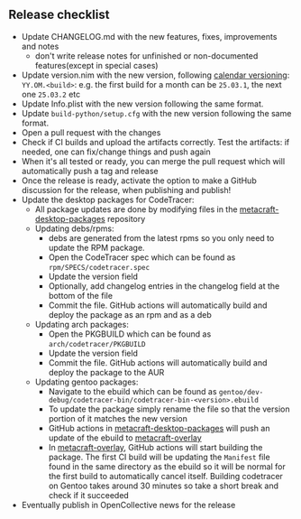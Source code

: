 ## Release checklist

* Update CHANGELOG.md with the new features, fixes, improvements and notes
  * don't write release notes for unfinished or non-documented features(except in special cases)
* Update version.nim with the new version, following [calendar versioning](https://calver.org/): `YY.OM.<build>`:
  e.g. the first build for a month can be `25.03.1`, the next one `25.03.2` etc
* Update Info.plist with the new version following the same format.
* Update `build-python/setup.cfg` with the new version following the same format.
* Open a pull request with the changes
* Check if CI builds and upload the artifacts correctly. Test the artifacts: if needed, one can
  fix/change things and push again
* When it's all tested or ready, you can merge the pull request which will automatically push a tag and release
* Once the release is ready, activate the option to make a GitHub discussion for the release, when publishing and publish!
* Update the desktop packages for CodeTracer:
  - All package updates are done by modifying files in the [metacraft-desktop-packages](https://github.com/metacraft-labs/metacraft-desktop-packages) repository
  - Updating debs/rpms:
    - debs are generated from the latest rpms so you only need to update the RPM package.
    - Open the CodeTracer spec which can be found as `rpm/SPECS/codetracer.spec`
    - Update the version field
    - Optionally, add changelog entries in the changelog field at the bottom of the file
    - Commit the file. GitHub actions will automatically build and deploy the package as an rpm and as a deb
  - Updating arch packages:
    - Open the PKGBUILD which can be found as `arch/codetracer/PKGBUILD`
    - Update the version field
    - Commit the file. GitHub actions will automatically build and deploy the package to the AUR
  - Updating gentoo packages:
    - Navigate to the ebuild which can be found as `gentoo/dev-debug/codetracer-bin/codetracer-bin-<version>.ebuild`
    - To update the package simply rename the file so that the version portion of it matches the new version
    - GitHub actions in [metacraft-desktop-packages](https://github.com/metacraft-labs/metacraft-desktop-packages) will push an update of the ebuild to [metacraft-overlay](https://github.com/metacraft-labs/metacraft-overlay)
    - In [metacraft-overlay](https://github.com/metacraft-labs/metacraft-overlay), GitHub actions will start building the package. The first CI build will be updating the `Manifest` file found in the same directory as the ebuild
      so it will be normal for the first build to automatically cancel itself. Building codetracer on Gentoo takes around 30 minutes so take a short break and check if it succeeded
* Eventually publish in OpenCollective news for the release
